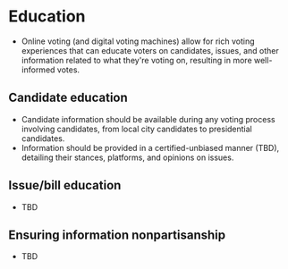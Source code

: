# Education

* Online voting (and digital voting machines) allow for rich voting experiences
  that can educate voters on candidates, issues, and other information related
  to what they're voting on, resulting in more well-informed votes.

## Candidate education

* Candidate information should be available during any voting process involving
  candidates, from local city candidates to presidential candidates.
* Information should be provided in a certified-unbiased manner (TBD),
  detailing their stances, platforms, and opinions on issues.

## Issue/bill education

* TBD

## Ensuring information nonpartisanship

* TBD
